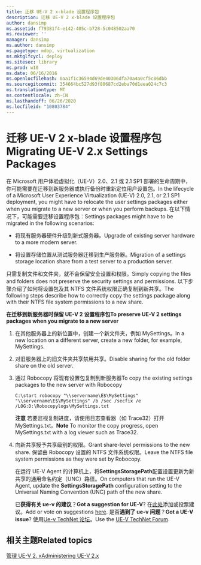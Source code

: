```yaml
---
title: 迁移 UE-V 2 x-blade 设置程序包
description: 迁移 UE-V 2 x-blade 设置程序包
author: dansimp
ms.assetid: f79381f4-e142-405c-b728-5c048502aa70
ms.reviewer: ''
manager: dansimp
ms.author: dansimp
ms.pagetype: mdop, virtualization
ms.mktglfcycl: deploy
ms.sitesec: library
ms.prod: w10
ms.date: 06/16/2016
ms.openlocfilehash: 0aa1f1c36594d69de40306dfa70a4a0cf5c86dbb
ms.sourcegitcommit: 354664bc527d93f80687cd2eba70d1eea024c7c3
ms.translationtype: MT
ms.contentlocale: zh-CN
ms.lasthandoff: 06/26/2020
ms.locfileid: "10803784"
---
```

# <span data-ttu-id="27708-103">迁移 UE-V 2 x-blade 设置程序包</span><span class="sxs-lookup"><span data-stu-id="27708-103">Migrating UE-V 2.x Settings Packages</span></span>


<span data-ttu-id="27708-104">在 Microsoft 用户体验虚拟化（UE-V）2.0、2.1 或 2.1 SP1 部署的生命周期中，你可能需要在迁移到新服务器或执行备份时重新定位用户设置包。</span><span class="sxs-lookup"><span data-stu-id="27708-104">In the lifecycle of a Microsoft User Experience Virtualization (UE-V) 2.0, 2.1, or 2.1 SP1 deployment, you might have to relocate the user settings packages either when you migrate to a new server or when you perform backups.</span></span> <span data-ttu-id="27708-105">在以下情况下，可能需要迁移设置程序包：</span><span class="sxs-lookup"><span data-stu-id="27708-105">Settings packages might have to be migrated in the following scenarios:</span></span>

-   <span data-ttu-id="27708-106">将现有服务器硬件升级到新式服务器。</span><span class="sxs-lookup"><span data-stu-id="27708-106">Upgrade of existing server hardware to a more modern server.</span></span>

-   <span data-ttu-id="27708-107">将设置存储位置从测试服务器迁移到生产服务器。</span><span class="sxs-lookup"><span data-stu-id="27708-107">Migration of a settings storage location share from a test server to a production server.</span></span>

<span data-ttu-id="27708-108">只需复制文件和文件夹，就不会保留安全设置和权限。</span><span class="sxs-lookup"><span data-stu-id="27708-108">Simply copying the files and folders does not preserve the security settings and permissions.</span></span> <span data-ttu-id="27708-109">以下步骤介绍了如何将设置包及其 NTFS 文件系统权限正确复制到新共享。</span><span class="sxs-lookup"><span data-stu-id="27708-109">The following steps describe how to correctly copy the settings package along with their NTFS file system permissions to a new share.</span></span>

**<span data-ttu-id="27708-110">在迁移到新服务器时保留 UE-V 2 设置程序包</span><span class="sxs-lookup"><span data-stu-id="27708-110">To preserve UE-V 2 settings packages when you migrate to a new server</span></span>**

1.  <span data-ttu-id="27708-111">在其他服务器上的新位置中，创建一个新文件夹，例如 MySettings。</span><span class="sxs-lookup"><span data-stu-id="27708-111">In a new location on a different server, create a new folder, for example, MySettings.</span></span>

2.  <span data-ttu-id="27708-112">对旧服务器上的旧文件夹共享禁用共享。</span><span class="sxs-lookup"><span data-stu-id="27708-112">Disable sharing for the old folder share on the old server.</span></span>

3.  <span data-ttu-id="27708-113">通过 Robocopy 将现有设置包复制到新服务器</span><span class="sxs-lookup"><span data-stu-id="27708-113">To copy the existing settings packages to the new server with Robocopy</span></span>

    ``` syntax
    C:\start robocopy "\\servername\E$\MySettings" "\\servername\E$\MySettings" /b /sec /secfix /e /LOG:D:\Robocopylogs\MySettings.txt
    ```

    <span data-ttu-id="27708-114">**注意** 若要监视复制进度，请使用日志查看器（如 Trace32）打开 MySettings.txt。</span><span class="sxs-lookup"><span data-stu-id="27708-114">**Note** To monitor the copy progress, open MySettings.txt with a log viewer such as Trace32.</span></span>

     

4.  <span data-ttu-id="27708-115">向新共享授予共享级别的权限。</span><span class="sxs-lookup"><span data-stu-id="27708-115">Grant share-level permissions to the new share.</span></span> <span data-ttu-id="27708-116">保留由 Robocopy 设置的 NTFS 文件系统权限。</span><span class="sxs-lookup"><span data-stu-id="27708-116">Leave the NTFS file system permissions as they were set by Robocopy.</span></span>

    <span data-ttu-id="27708-117">在运行 UE-V Agent 的计算机上，将**SettingsStoragePath**配置设置更新为新共享的通用命名约定（UNC）路径。</span><span class="sxs-lookup"><span data-stu-id="27708-117">On computers that run the UE-V Agent, update the **SettingsStoragePath** configuration setting to the Universal Naming Convention (UNC) path of the new share.</span></span>

    <span data-ttu-id="27708-118">已**获得有关 ue-v 的建议**？</span><span class="sxs-lookup"><span data-stu-id="27708-118">**Got a suggestion for UE-V**?</span></span> <span data-ttu-id="27708-119">在[此处](http://uev.uservoice.com/forums/280428-microsoft-user-experience-virtualization)添加或投票建议。</span><span class="sxs-lookup"><span data-stu-id="27708-119">Add or vote on suggestions [here](http://uev.uservoice.com/forums/280428-microsoft-user-experience-virtualization).</span></span> <span data-ttu-id="27708-120">是否**遇到了 ue-v 问题**？</span><span class="sxs-lookup"><span data-stu-id="27708-120">**Got a UE-V issue**?</span></span> <span data-ttu-id="27708-121">使用[Ue-v TechNet 论坛](https://social.technet.microsoft.com/Forums/home?forum=mdopuev)。</span><span class="sxs-lookup"><span data-stu-id="27708-121">Use the [UE-V TechNet Forum](https://social.technet.microsoft.com/Forums/home?forum=mdopuev).</span></span>

## <span data-ttu-id="27708-122">相关主题</span><span class="sxs-lookup"><span data-stu-id="27708-122">Related topics</span></span>


[<span data-ttu-id="27708-123">管理 UE-V 2. x</span><span class="sxs-lookup"><span data-stu-id="27708-123">Administering UE-V 2.x</span></span>](administering-ue-v-2x-new-uevv2.md)

 

 





